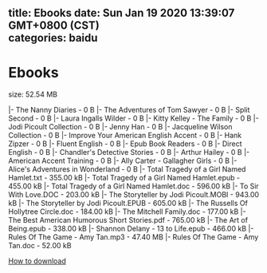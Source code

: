 
title: Ebooks
date: Sun Jan 19 2020 13:39:07 GMT+0800 (CST)    
categories: baidu
---

# Ebooks
size: 52.54 MB
 
 
|- The Nanny Diaries - 0 B
|- The Adventures of Tom Sawyer - 0 B
|- Split Second - 0 B
|- Laura Ingalls Wilder - 0 B
|- Kitty Kelley - The Family - 0 B
|- Jodi Picoult Collection - 0 B
|- Jenny Han - 0 B
|- Jacqueline Wilson Collection - 0 B
|- Improve Your American English Accent - 0 B
|- Hank Zipzer - 0 B
|- Fluent English - 0 B
|- Epub Book Readers - 0 B
|- Direct English - 0 B
|- Chandler's Detective Stories - 0 B
|- Arthur Hailey - 0 B
|- American Accent Training - 0 B
|- Ally Carter - Gallagher Girls - 0 B
|- Alice's Adventures in Wonderland - 0 B
|- Total Tragedy of a Girl Named Hamlet.txt - 355.00 kB
|- Total Tragedy of a Girl Named Hamlet.epub - 455.00 kB
|- Total Tragedy of a Girl Named Hamlet.doc - 596.00 kB
|- To Sir With Love.DOC - 203.00 kB
|- The Storyteller by Jodi Picoult.MOBI - 943.00 kB
|- The Storyteller by Jodi Picoult.EPUB - 605.00 kB
|- The Russells Of Hollytree Circle.doc - 184.00 kB
|- The Mitchell Family.doc - 177.00 kB
|- The Best American Humorous Short Stories.pdf - 765.00 kB
|- The Art of Being.epub - 338.00 kB
|- Shannon Delany - 13 to Life.epub - 466.00 kB
|- Rules Of The Game - Amy Tan.mp3 - 47.40 MB
|- Rules Of The Game - Amy Tan.doc - 52.00 kB

[How to download](https://bpcam.bemobtrk.com/go/2ceec3aa-1ca2-46d6-b9ff-aaa5c184517c?jno=2224)